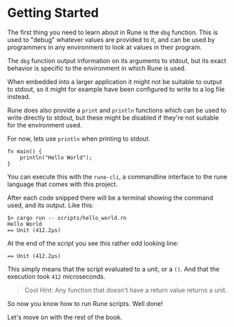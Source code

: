 # Getting Started

The first thing you need to learn about in Rune is the `dbg` function.
This is used to "debug" whatever values are provided to it, and can be used
by programmers in any environment to look at values in their program.

The `dbg` function output information on its arguments to stdout, but its exact
behavior is specific to the environment in which Rune is used.

When embedded into a larger application it might not be suitable to output to
stdout, so it might for example have been configured to write to a log file
instead.

Rune does also provide a `print` and `println` functions which can be used to
write directly to stdout, but these might be disabled if they're not suitable
for the environment used.

For now, lets use `println` when printing to stdout.

```rust,noplaypen
fn main() {
    println("Hello World");
}
```

You can execute this with the `rune-cli`, a commandline interface to the rune
language that comes with this project.

After each code snipped there will be a terminal showing the command used, and
its output.
Like this:

```text
$> cargo run -- scripts/hello_world.rn
Hello World
== Unit (412.2µs)
```

At the end of the script you see this rather odd looking line:

```text
== Unit (412.2µs)
```

This simply means that the script evaluated to a unit, or a `()`.
And that the execution took `412` microseconds.

> Cool Hint:
> Any function that doesn't have a return value returns a unit.

So now you know how to run Rune scripts. Well done!

Let's move on with the rest of the book.